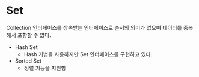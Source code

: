 # Set

Collection 인터페이스를 상속받는 인터페이스로 순서의 의미가 없으며 데이터를 중복해서 포함할 수 없다.

* Hash Set
  * Hash 기법을 사용하지만 Set 인터페이스를 구현하고 있다.
* Sorted Set
  * 정렬 기능을 지원함
